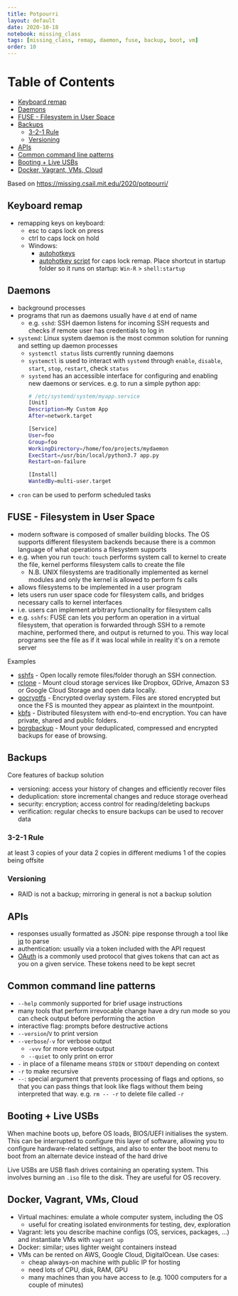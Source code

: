 ```yaml
---
title: Potpourri
layout: default
date: 2020-10-18
notebook: missing_class
tags: [missing_class, remap, daemon, fuse, backup, boot, vm]
order: 10
---
```


[TOC]: #

# Table of Contents
- [Keyboard remap](#keyboard-remap)
- [Daemons](#daemons)
- [FUSE - Filesystem in User Space](#fuse---filesystem-in-user-space)
- [Backups](#backups)
  - [3-2-1 Rule](#3-2-1-rule)
  - [Versioning](#versioning)
- [APIs](#apis)
- [Common command line patterns](#common-command-line-patterns)
- [Booting + Live USBs](#booting--live-usbs)
- [Docker, Vagrant, VMs, Cloud](#docker-vagrant-vms-cloud)

Based on https://missing.csail.mit.edu/2020/potpourri/

## Keyboard remap
- remapping keys on keyboard:
    - esc to caps lock on press
    - ctrl to caps lock on hold
    - Windows:
        - [autohotkeys]()
        - [autohotkey script](https://github.com/fenwar/ahk-caps-ctrl-esc/blob/master/AutoHotkey.ahk) for caps lock remap.  Place shortcut in startup folder so it runs on startup: `Win-R` > `shell:startup`

## Daemons

- background processes
- programs that run as daemons usually have `d` at end of name
    - e.g. `sshd`: SSH daemon listens for incoming SSH requests and 
      checks if remote user has credentials to log in
- `systemd`: Linux system daemon is the most common solution for running
  and setting up daemon processes
  - `systemctl status` lists currently running daemons
  - `systemctl` is used to interact with `systemd` through `enable`,
    `disable`, `start`, `stop`, `restart`, check `status`
  - `systemd` has an accessible interface for configuring and enabling 
    new daemons or services. e.g. to run a simple python app:
    ```bash
    # /etc/systemd/system/myapp.service
    [Unit]
    Description=My Custom App
    After=network.target
    
    [Service]
    User=foo
    Group=foo
    WorkingDirectory=/home/foo/projects/mydaemon
    ExecStart=/usr/bin/local/python3.7 app.py
    Restart=on-failure
    
    [Install]
    WantedBy=multi-user.target
    ```
- `cron` can be used to perform scheduled tasks

## FUSE - Filesystem in User Space

- modern software is composed of smaller building blocks.  The OS 
  supports different filesystem backends because there is a common 
  language of what operations a filesystem supports
- e.g. when you run `touch`: `touch` performs system call to kernel to
  create the file, kernel performs filesystem calls to create the file
  - N.B. UNIX filesystems are traditionally implemented as kernel 
    modules and only the kernel is allowed to perform fs calls
- allows filesystems to be implemented in a user program
- lets users run user space code for filesystem calls, and bridges
  necessary calls to kernel interfaces
- i.e. users can implement arbitrary functionality for filesystem calls
- e.g. `sshfs`: FUSE can lets you perform an operation in a virtual filesystem, 
  that operation is forwarded through SSH to a remote machine, performed
  there, and output is returned to you.  This way local programs see
  the file as if it was local while in reality it's on a remote server

Examples
- [sshfs](https://github.com/libfuse/sshfs) - Open locally remote files/folder thorugh an SSH connection.
- [rclone](https://rclone.org/commands/rclone_mount/) - Mount cloud storage services like Dropbox, GDrive, Amazon S3 or Google Cloud Storage and open data locally.
- [gocryptfs](https://nuetzlich.net/gocryptfs/) - Encrypted overlay system. Files are stored encrypted but once the FS is mounted they appear as plaintext in the mountpoint.
- [kbfs](https://keybase.io/docs/kbfs) - Distributed filesystem with end-to-end encryption. You can have private, shared and public folders.
- [borgbackup](https://borgbackup.readthedocs.io/en/stable/usage/mount.html) - Mount your deduplicated, compressed and encrypted backups for ease of browsing.

## Backups

Core features of backup solution
- versioning: access your history of changes and efficiently recover files
- deduplication: store incremental changes and reduce storage overhead
- security: encryption; access control for reading/deleting backups
- verification: regular checks to ensure backups can be used to recover
  data

### 3-2-1 Rule
at least 3 copies of your data
2 copies in different mediums
1 of the copies being offsite

### Versioning

- RAID is not a backup; mirroring in general is not a backup solution

## APIs

- responses usually formatted as JSON: pipe response through a tool like
  [jq](https://stedolan.github.io/jq/) to parse
- authentication: usually via a token included with the API request
- [OAuth]() is a commonly used protocol that gives tokens that can act as
  you on a given service.  These tokens need to be kept secret
  
## Common command line patterns

- `--help` commonly supported for brief usage instructions
- many tools that perform irrevocable change have a dry run mode so you
  can check output before performing the action
- interactive flag: prompts before destructive actions
- `--version`/`V` to print version
- `--verbose`/`-v` for verbose output
    - `-vvv` for more verbose output
    - `--quiet` to only print on error
- `-` in place of a filename means `STDIN` or `STDOUT` depending on context
- `-r` to make recursive
- `--`: special argument that prevents processing of flags and options, so 
  that you can pass things that look like flags without them being 
  interpreted that way. e.g. `rm -- -r` to delete file called `-r`

## Booting + Live USBs

When machine boots up, before OS loads, BIOS/UEFI initialises the system.
This can be interrupted to configure this layer of software, allowing you
to configure hardware-related settings, and also to enter the boot menu 
to boot from an alternate device instead of the hard drive

Live USBs are USB flash drives containing an operating system. This 
involves burning an `.iso` file to the disk.  They are useful for 
OS recovery.

## Docker, Vagrant, VMs, Cloud

- Virtual machines: emulate a whole computer system, including the OS
  - useful for creating isolated environments for testing, dev, 
    exploration
- Vagrant: lets you describe machine configs (OS, services, packages, ...)
  and instantiate VMs with `vagrant up`
- Docker: similar; uses lighter weight containers instead
- VMs can be rented on AWS, Google Cloud, DigitalOcean.  Use cases:
    - cheap always-on machine with public IP for hosting
    - need lots of CPU, disk, RAM, GPU
    - many machines than you have access to (e.g. 1000 computers for a 
      couple of minutes)
